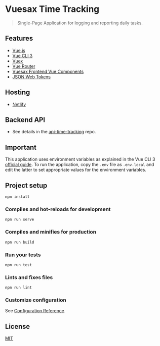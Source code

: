 # Vuesax Time Tracking

> Single-Page Application for logging and reporting daily tasks.

## Features

- [Vue.js](https://vuejs.org/)
- [Vue CLI 3](https://cli.vuejs.org/)
- [Vuex](https://vuex.vuejs.org/)
- [Vue Router](https://router.vuejs.org/)
- [Vuesax Frontend Vue Components](https://lusaxweb.github.io/vuesax/)
- [JSON Web Tokens](https://jwt.io/)

## Hosting

- [Netlify](https://www.netlify.com/)

## Backend API

- See details in the [api-time-tracking](https://github.com/ccalvarez/api-time-tracking) repo.

## Important

This application uses environment variables as explained in the Vue CLI 3 [official guide](https://cli.vuejs.org/guide/mode-and-env.html).
To run the application, copy the `.env` file as `.env.local` and edit the latter to set appropriate values for the environment variables.

## Project setup
```
npm install
```

### Compiles and hot-reloads for development
```
npm run serve
```

### Compiles and minifies for production
```
npm run build
```

### Run your tests
```
npm run test
```

### Lints and fixes files
```
npm run lint
```

### Customize configuration
See [Configuration Reference](https://cli.vuejs.org/config/).

## License
[MIT](https://github.com/ccalvarez/vuesax-time-tracking/blob/master/LICENSE)

